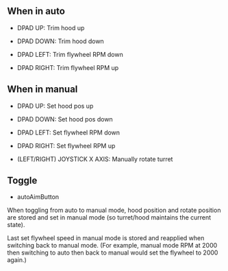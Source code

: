 ## When in auto

- DPAD UP: Trim hood up

- DPAD DOWN: Trim hood down

- DPAD LEFT: Trim flywheel RPM down

- DPAD RIGHT: Trim flywheel RPM up

## When in manual

- DPAD UP: Set hood pos up

- DPAD DOWN: Set hood pos down

- DPAD LEFT: Set flywheel RPM down

- DPAD RIGHT: Set flywheel RPM up

- (LEFT/RIGHT) JOYSTICK X AXIS: Manually rotate turret

## Toggle

- autoAimButton

When toggling from auto to manual mode, hood position and rotate position are stored and set in manual mode (so turret/hood maintains the current state).

Last set flywheel speed in manual mode is stored and reapplied when switching back to manual mode. (For example, manual mode RPM at 2000 then switching to auto then back to manual would set the flywheel to 2000 again.)